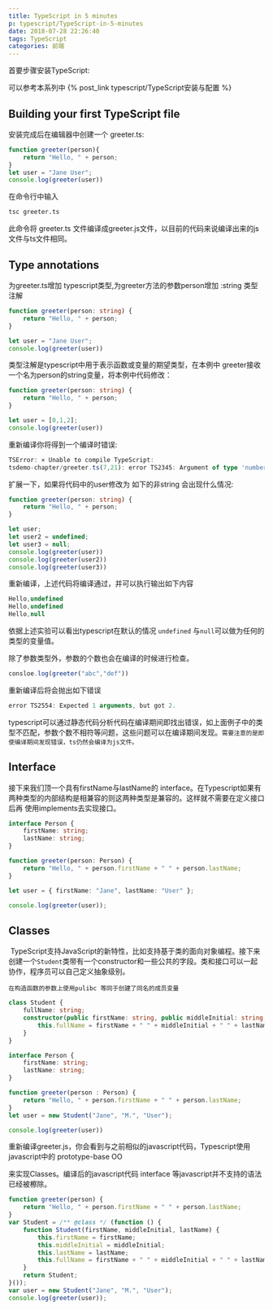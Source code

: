 ```yaml
---
title: TypeScript in 5 minutes
p: typescript/TypeScript-in-5-minutes
date: 2018-07-28 22:26:40
tags: TypeScript
categories: 前端
---
```


首要步骤安装TypeScript:

可以参考本系列中 {%  post_link typescript/TypeScript安装与配置   %}

## Building your first TypeScript file

安装完成后在编辑器中创建一个 greeter.ts:

```typescript
function greeter(person){
    return "Hello, " + person;
}
let user = "Jane User";
console.log(greeter(user))
```

在命令行中输入

```bash
tsc greeter.ts
```

此命令将 greeter.ts 文件编译成greeter.js文件，以目前的代码来说编译出来的js文件与ts文件相同。

## Type annotations

为greeter.ts增加 typescript类型,为greeter方法的参数person增加 :string 类型注解

```typescript
function greeter(person: string) {
    return "Hello, " + person;
}

let user = "Jane User";
console.log(greeter(user))
```

类型注解是typescript中用于表示函数或变量的期望类型，在本例中 greeter接收一个名为person的string变量，将本例中代码修改：

```typescript
function greeter(person: string) {
    return "Hello, " + person;
}

let user = [0,1,2];
console.log(greeter(user))
```

重新编译你将得到一个编译时错误:

```typescript
TSError: ⨯ Unable to compile TypeScript:
tsdemo-chapter/greeter.ts(7,21): error TS2345: Argument of type 'number[]' is not assignable to parameter of type 'string'.
```

扩展一下，如果将代码中的user修改为 如下的非string 会出现什么情况:

```typescript
function greeter(person: string) {
    return "Hello, " + person;
}

let user;
let user2 = undefined;
let user3 = null;
console.log(greeter(user))
console.log(greeter(user2))
console.log(greeter(user3))
```

重新编译，上述代码将编译通过，并可以执行输出如下内容

```typescript
Hello,undefined
Hello,undefined
Hello,null
```

依据上述实验可以看出typescript在默认的情况 `undefined` 与`null`可以做为任何的类型的变量值。

除了参数类型外，参数的个数也会在编译的时候进行检查。

```typescript
consloe.log(greeter("abc","def"))
```

重新编译后将会抛出如下错误

```typescript
error TS2554: Expected 1 arguments, but got 2.
```

typescript可以通过静态代码分析代码在编译期间即找出错误，如上面例子中的类型不匹配，参数个数不相符等问题，这些问题可以在编译期间发现。`需要注意的是即使编译期间发现错误，ts仍然会编译为js文件。`

## Interface

接下来我们顶一个具有firstName与lastName的 interface。在Typescript如果有两种类型的内部结构是相兼容的则这两种类型是兼容的。这样就不需要在定义接口后再 使用implements去实现接口。

```typescript
interface Person {
    firstName: string;
    lastName: string;
}

function greeter(person: Person) {
    return "Hello, " + person.firstName + " " + person.lastName;
}

let user = { firstName: "Jane", lastName: "User" };

console.log(greeter(user));
```

## Classes

 TypeScript支持JavaScript的新特性，比如支持基于类的面向对象编程。接下来创建一个`Student`类带有一个constructor和一些公共的字段。类和接口可以一起协作，程序员可以自己定义抽象级别。

`在构造函数的参数上使用pulibc 等同于创建了同名的成员变量`

```typescript
class Student {
    fullName: string;
    constructor(public firstName: string, public middleInitial: string, public lastName: string) {
        this.fullName = firstName + " " + middleInitial + " " + lastName;
    }
}

interface Person {
    firstName: string;
    lastName: string;
}

function greeter(person : Person) {
    return "Hello, " + person.firstName + " " + person.lastName;
}
let user = new Student("Jane", "M.", "User");

console.log(greeter(user))
```

重新编译greeter.js，你会看到与之前相似的javascript代码，Typescript使用 javascript中的 prototype-base OO 

来实现Classes。编译后的javascript代码 interface 等javascript并不支持的语法已经被檫除。

```javascript
function greeter(person) {
    return "Hello, " + person.firstName + " " + person.lastName;
}
var Student = /** @class */ (function () {
    function Student(firstName, middleInitial, lastName) {
        this.firstName = firstName;
        this.middleInitial = middleInitial;
        this.lastName = lastName;
        this.fullName = firstName + " " + middleInitial + " " + lastName;
    }
    return Student;
}());
var user = new Student("Jane", "M.", "User");
console.log(greeter(user));
```

